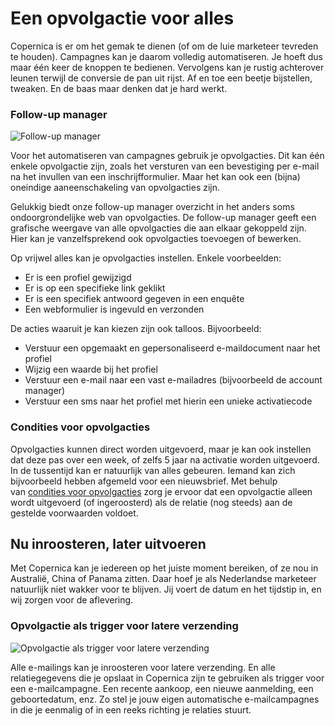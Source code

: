 # Een opvolgactie voor alles

Copernica is er om het gemak te dienen (of om de luie marketeer tevreden
te houden). Campagnes kan je daarom volledig automatiseren. Je hoeft dus
maar één keer de knoppen te bedienen. Vervolgens kan je rustig
achterover leunen terwijl de conversie de pan uit rijst. Af en toe een
beetje bijstellen, tweaken. En de baas maar denken dat je hard werkt.

### Follow-up manager

![Follow-up
manager](../images/nl-opvolgacties.png)

Voor het automatiseren van campagnes gebruik je opvolgacties. Dit kan
één enkele opvolgactie zijn, zoals het versturen van een bevestiging per
e-mail na het invullen van een inschrijfformulier. Maar het kan ook een
(bijna) oneindige aaneenschakeling van opvolgacties zijn.

Gelukkig biedt onze follow-up manager overzicht in het anders soms
ondoorgrondelijke web van opvolgacties. De follow-up manager geeft een
grafische weergave van alle opvolgacties die aan elkaar gekoppeld zijn.
Hier kan je vanzelfsprekend ook opvolgacties toevoegen of bewerken. 

Op vrijwel alles kan je opvolgacties instellen. Enkele voorbeelden:

-   Er is een profiel gewijzigd
-   Er is op een specifieke link geklikt
-   Er is een specifiek antwoord gegeven in een enquête
-   Een webformulier is ingevuld en verzonden

De acties waaruit je kan kiezen zijn ook talloos. Bijvoorbeeld:

-   Verstuur een opgemaakt en gepersonaliseerd e-maildocument naar het
    profiel
-   Wijzig een waarde bij het profiel
-   Verstuur een e-mail naar een vast e-mailadres (bijvoorbeeld de
    account manager)
-   Verstuur een sms naar het profiel met hierin een unieke
    activatiecode

### Condities voor opvolgacties

Opvolgacties kunnen direct worden uitgevoerd, maar je kan ook instellen
dat deze pas over een week, of zelfs 5 jaar na activatie worden
uitgevoerd. In de tussentijd kan er natuurlijk van alles gebeuren.
Iemand kan zich bijvoorbeeld hebben afgemeld voor een nieuwsbrief. Met
behulp van [condities voor
opvolgacties](./conditions-for-follow-ups.md) zorg
je ervoor dat een opvolgactie alleen wordt uitgevoerd (of ingeroosterd)
als de relatie (nog steeds) aan de gestelde voorwaarden voldoet.

Nu inroosteren, later uitvoeren
-------------------------------

Met Copernica kan je iedereen op het juiste moment bereiken, of ze nou
in Australië, China of Panama zitten. Daar hoef je als Nederlandse
marketeer natuurlijk niet wakker voor te blijven. Jij voert de datum en
het tijdstip in, en wij zorgen voor de aflevering.

### Opvolgactie als trigger voor latere verzending

![Opvolgactie als trigger voor latere
verzending](../images/nl-automatisch.png)

Alle e-mailings kan je inroosteren voor latere verzending. En alle
relatiegegevens die je opslaat in Copernica zijn te gebruiken als
trigger voor een e-mailcampagne. Een recente aankoop, een nieuwe
aanmelding, een geboortedatum, enz. Zo stel je jouw eigen automatische
e-mailcampagnes in die je eenmalig of in een reeks richting je relaties
stuurt.
